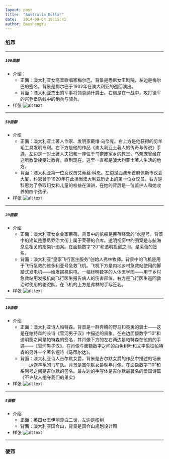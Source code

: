 ```yaml
---
layout: post
title:  "Australia Dollar"
date:   2014-09-04 19:15:41
author: BaoshengYu
--- 
```



### 纸币


----------


##### `100面额` #####
+ 介绍：
	+ 正面：澳大利亚女高音歌唱家梅尔巴，背景是悉尼女王剧院，左边是梅尔巴的签名。背景是梅尔巴于1902年在澳大利亚的巡回演出。
	+ 背面：澳大利亚杰出的军事将领莫纳什爵士。右侧是在一战中，攻打德军的兴登堡防线中的炮兵与骑兵。
+ 样张 ![alt text](/blog/image/100.jpg "Title")

----------

##### `50面额`
+ 介绍
	+ 正面：澳大利亚土著人作家、发明家戴维·乌奈庞。右上方是他获得的剪羊毛工具发明专利。右下方是他的作品《澳大利亚土著人的传奇与传说》手迹。左边是一对土著人夫妇和一座位于乌奈庞家乡的教堂，乌奈庞曾经在这所教堂接受过教育。直到现在，这里一直都是澳大利亚土著人生活的地方。 　　
	+ 背面：澳大利亚第一位女议员艾蒂丝·科恩。左边是西澳州首府佩斯市议会大厦，科恩曾于1920年在此担当澳大利亚历史上的第一位女议员。右方是科恩为了争取妇女和儿童的权益在演讲，在她的背后是一位监护人和她收养的四个孩子。
+ 样张 ![alt text](/blog/image/50.jpg "Title")


----------


##### `20面额`
+ 介绍
	+ 正面：澳大利亚女企业家莱蓓。背景中的帆船是莱蓓经营的“水星号。背景中的建筑是悉尼乔治大街上属于莱蓓的仓库。透明视窗中的图案是与航海息息相关的指南针图案。在面额数字“20”和透明视窗之间，是莱蓓的签名。 　　
	+ 背面：澳大利亚“皇家飞行医生服务”创始人弗林牧师。背景中的飞机是用于飞行急救的维多利亚号急救飞机。飞机下方是内地乡村急救站使用的脚踏式发电机——给发报机供电。一幅标明数字的人体医学图——用于乡村急救站用发报机向飞行医生报告病人的伤害部位。右方是飞行医生巡回救治时使用的骆驼队。在飞机的上方是弗林的手写签名。
+ 样张 ![alt text](/blog/image/20.jpg "Title")


----------


##### `10面额`
+ 介绍
	+ 正面：澳大利亚诗人帕特森。背景是一群奔腾的野马和英勇的骑士——这是在帕特森的长诗《雪河男子汉》中描述的景象。在右边面额数字“10”和透明窗之间是帕特森的签名，其肖像下方的左右两边是帕特森在他的的手迹——《雪河男子汉》。在肖像与面额数字之间的白色树叶和文字象征帕特森的另外一个著名短诗《马蒂尔达》。
	+ 背面：澳大利亚诗人吉尔默女爵。背景是吉尔默女爵的作品中描述的场景——运送羊毛的马车队。背景是吉尔默女爵晚年肖像。在面额数字“10”和系列号之间是吉尔默的签名。最左边的手写体是吉尔默最著名的爱国诗篇《不许敌人抢夺我们的果实》
+ 样张 ![alt text](/blog/image/10.jpg "Title")


----------


##### `5面额`
+ 介绍
	+ 正面：英国女王伊丽莎白二世，左边是桉树
	+ 背面：澳大利亚国会山，背景是国会山规划设计图
+ 样张 ![alt text](/blog/image/5.jpg "Title")


----------


### 硬币



